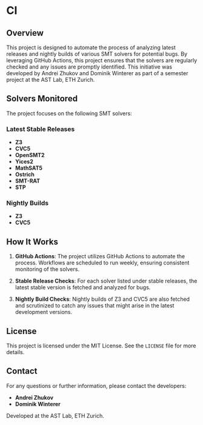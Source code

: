 # CI

## Overview

This project is designed to automate the process of analyzing latest releases and nightly builds of various SMT solvers for potential bugs. By leveraging GitHub Actions, this project ensures that the solvers are regularly checked and any issues are promptly identified. This initiative was developed by Andrei Zhukov and Dominik Winterer as part of a semester project at the AST Lab, ETH Zurich.

## Solvers Monitored

The project focuses on the following SMT solvers:

### Latest Stable Releases
- **Z3**
- **CVC5**
- **OpenSMT2**
- **Yices2**
- **MathSAT5**
- **Ostrich**
- **SMT-RAT**
- **STP**

### Nightly Builds
- **Z3**
- **CVC5**

## How It Works

1. **GitHub Actions**: The project utilizes GitHub Actions to automate the process. Workflows are scheduled to run weekly, ensuring consistent monitoring of the solvers.

2. **Stable Release Checks**: For each solver listed under stable releases, the latest stable version is fetched and analyzed for bugs.

3. **Nightly Build Checks**: Nightly builds of Z3 and CVC5 are also fetched and scrutinized to catch any issues that might arise in the latest development versions.

## License

This project is licensed under the MIT License. See the `LICENSE` file for more details.

## Contact

For any questions or further information, please contact the developers:

- **Andrei Zhukov**
- **Dominik Winterer**

Developed at the AST Lab, ETH Zurich.
